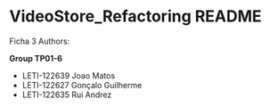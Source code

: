 # VideoStore_Refactoring README

Ficha 3
Authors:

**Group TP01-6**

- LETI-122639 Joao Matos
- LETI-122627 Gonçalo Guilherme
- LETI-122635 Rui Andrez
